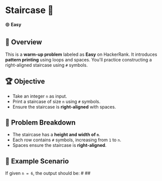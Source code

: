 # Staircase 🚀

🟢 **Easy**

## 📌 Overview

This is a **warm-up problem** labeled as **Easy** on HackerRank. It introduces **pattern printing** using loops and spaces. You'll practice constructing a right-aligned staircase using `#` symbols.

## 🏆 Objective

- Take an integer `n` as input.
- Print a staircase of size `n` using `#` symbols.
- Ensure the staircase is **right-aligned** with spaces.

## 📂 Problem Breakdown

- The staircase has a **height and width of `n`**.
- Each row contains `#` symbols, increasing from `1` to `n`.
- Spaces ensure the staircase is **right-aligned**.

## 📌 Example Scenario

If given `n = 6`, the output should be: # ##

###

####

#####

######
